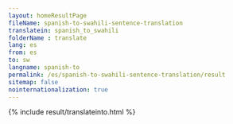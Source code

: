```yaml
---
layout: homeResultPage
fileName: spanish-to-swahili-sentence-translation
translatein: spanish_to_swahili
folderName : translate
lang: es
from: es
to: sw
langname: spanish-to
permalink: /es/spanish-to-swahili-sentence-translation/result
sitemap: false
nointernationalization: true
---
```

{% include result/translateinto.html %}

<script src="/js/result/translation.js" data-foldername="{{page.folderName}}" data-lang="{{page.lang}}"></script>

